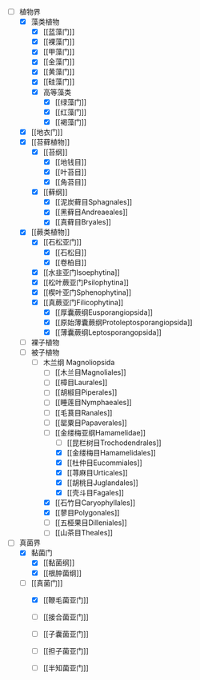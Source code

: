 - [ ] 植物界
	- [x] 藻类植物
		- [x] [[蓝藻门]]
		- [x] [[裸藻门]]
		- [x] [[甲藻门]]
		- [x] [[金藻门]]
		- [x] [[黄藻门]]
		- [x] [[硅藻门]]
		- [x] 高等藻类
			- [x] [[绿藻门]]
			- [x] [[红藻门]]
			- [x] [[褐藻门]]
	- [x] [[地衣门]]
	- [x] [[苔藓植物]]
		- [x] [[苔纲]]
			- [x] [[地钱目]]
			- [x] [[叶苔目]]
			- [x] [[角苔目]]
		- [x] [[藓纲]]
			- [x] [[泥炭藓目Sphagnales]]
			- [x] [[黑藓目Andreaeales]]
			- [x] [[真藓目Bryales]]
	- [x] [[蕨类植物]]
		- [x] [[石松亚门]]
			- [x] [[石松目]]
			- [x] [[卷柏目]]
		- [x] [[水韭亚门Isoephytina]]
		- [x] [[松叶蕨亚门Psilophytina]]
		- [x] [[楔叶亚门Sphenophytina]]
		- [x] [[真蕨亚门Filicophytina]]
			- [x] [[厚囊蕨纲Eusporangiopsida]]
			- [x] [[原始薄囊蕨纲Protoleptosporangiopsida]]
			- [x] [[薄囊蕨纲Leptosporangopsida]]
	- [ ] 裸子植物
	- [ ] 被子植物
		- [ ] 木兰纲 Magnoliopsida
			- [ ] [[木兰目Magnoliales]]
			- [ ] [[樟目Laurales]]
			- [ ] [[胡椒目Piperales]]
			- [ ] [[睡莲目Nymphaeales]]
			- [ ] [[毛茛目Ranales]]
			- [ ] [[罂粟目Papaverales]]
			- [ ] [[金缕梅亚纲Hamamelidae]]
				- [ ] [[昆栏树目Trochodendrales]]
				- [x] [[金缕梅目Hamamelidales]]
				- [x] [[杜仲目Eucommiales]]
				- [x] [[荨麻目Urticales]]
				- [x] [[胡桃目Juglandales]]
				- [x] [[壳斗目Fagales]]
			- [x] [[石竹目Caryophyllales]]
			- [x] [[蓼目Polygonales]]
			- [ ] [[五桠果目Dilleniales]]
			- [ ] [[山茶目Theales]]
- [ ] 真菌界
	- [x] 黏菌门
		- [x] [[黏菌纲]]
		- [x] [[根肿菌纲]]
	- [ ] [[真菌门]]
		- [x] [[鞭毛菌亚门]]
		- [ ] [[接合菌亚门]]
		- [ ] [[子囊菌亚门]]
		- [ ] [[担子菌亚门]]
		- [ ] [[半知菌亚门]]
        
